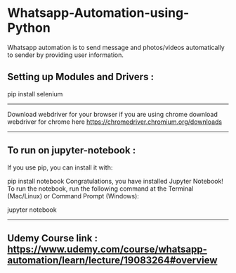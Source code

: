 # Whatsapp-Automation-using-Python
Whatsapp automation is to send message and photos/videos automatically to sender by providing user information.

## Setting up Modules and Drivers :
pip install selenium 

----------------------

Download webdriver for your browser if you are using chrome download webdriver for chrome here https://chromedriver.chromium.org/downloads

-----------------------

## To run on jupyter-notebook :

If you use pip, you can install it with:

pip install notebook
Congratulations, you have installed Jupyter Notebook! To run the notebook, run the following command at the Terminal (Mac/Linux) or Command Prompt (Windows):

jupyter notebook

------------------------

## Udemy Course link : https://www.udemy.com/course/whatsapp-automation/learn/lecture/19083264#overview
